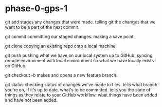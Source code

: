 # phase-0-gps-1
git add 
stages any changes that were made. telling git the changes that we want to be a part of the next commit.

git commit
committing our staged changes. making a save point.

git clone
copying an existing repo onto a local machine

git push
pushing what we have on our local system up to GitHub. syncing remote environment with local environment so what we have locally exists on GitHub.

git checkout -b
makes and opens a new feature branch.

git status
checking status of changes we've made to files. tells what branch you're on, if it's up to date, what's to be committed. tells you the state of things as they relate to your GitHub workflow. what things have been added and have not been added. 